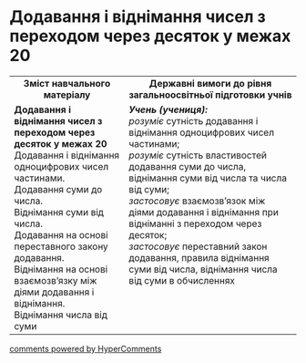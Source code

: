<div id="hypercomments_widget" class="js-hypercomments-widget invisible"></div>

# Додавання і віднімання чисел з переходом через десяток у межах 20
<table>
  <tr>
    <td width="40%" align="center"><b>Зміст навчального матеріалу<b></td>
    <td width="60%" align="center"><b>Державні вимоги до рівня загальноосвітньої підготовки учнів</b></td>
  </tr>
  <tr>
    <td width="40%" style="vertical-align:top !important;"><b>Додавання і віднімання чисел з переходом через десяток у межах 20</b><br>
Додавання і віднімання одноцифрових чисел частинами.<br> 
Додавання суми до числа.<br>
Віднімання суми від числа.<br> 
Додавання на основі переставного закону додавання.<br> 
Віднімання на основі взаємозв’язку між діями додавання і віднімання.<br>
Віднімання числа від суми<br></td>
    <td width="60%" style="vertical-align:top !important;"><i><b>Учень (учениця):</b></i><br>
<i>розуміє</i> сутність додавання і віднімання одноцифрових чисел частинами;<br> 
<i>розуміє</i> сутність властивостей додавання суми до числа, віднімання суми від числа та числа від суми;<br>
<i>застосовує</i> взаємозв’язок між діями додавання і віднімання при відніманні з переходом через десяток;<br>
<i>застосовує</i> переставний закон додавання, правила віднімання суми від числа, віднімання числа від суми в обчисленнях<br></td>
  </tr>
</table>

<div class="js-hypercomments-container">
    <a href="http://hypercomments.com" class="hc-link" title="comments widget">comments powered by HyperComments</a>
</div>